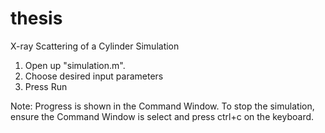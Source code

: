 # thesis
X-ray Scattering of a Cylinder Simulation

1. Open up "simulation.m".
2. Choose desired input parameters
3. Press Run

Note: Progress is shown in the Command Window.
To stop the simulation, ensure the Command Window is select and press ctrl+c on the keyboard.
